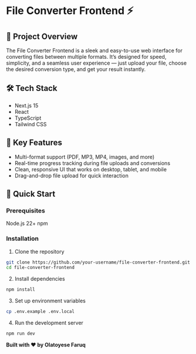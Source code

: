 # File Converter Frontend ⚡

## 🌟 Project Overview

The File Converter Frontend is a sleek and easy-to-use web interface for converting files between multiple formats.
It’s designed for speed, simplicity, and a seamless user experience — just upload your file, choose the desired conversion type, and get your result instantly.


## 🛠 Tech Stack
- Next.js 15
- React
- TypeScript
- Tailwind CSS

## 🌈 Key Features
- Multi-format support (PDF, MP3, MP4, images, and more)
- Real-time progress tracking during file uploads and  conversions
- Clean, responsive UI that works on desktop, tablet, and mobile
- Drag-and-drop file upload for quick interaction

## 🚀 Quick Start

### Prerequisites
Node.js 22+
npm

### Installation

1. Clone the repository
```bash
git clone https://github.com/your-username/file-converter-frontend.git
cd file-converter-frontend
```

2. Install dependencies
```bash
npm install
```

3. Set up environment variables
```bash
cp .env.example .env.local
```

4. Run the development server
```bash
npm run dev
```

**Built with ❤️ by Olatoyese Faruq**